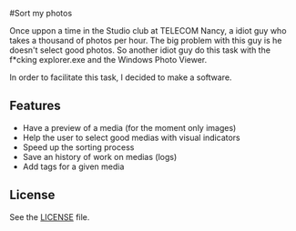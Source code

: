 #Sort my photos

Once uppon a time in the Studio club at TELECOM Nancy, a idiot guy who takes a thousand of photos per hour.
The big problem with this guy is he doesn't select good photos. So another idiot guy do this task with the f*cking explorer.exe and the Windows Photo Viewer.


In order to facilitate this task, I decided to make a software.

## Features

 - Have a preview of a media (for the moment only images)
 - Help the user to select good medias with visual indicators
 - Speed up the sorting process
 - Save an history of work on medias (logs)
 - Add tags for a given media


## License

See the [LICENSE](https://github.com/Mcdostone/sort-my-photos/blob/master/LICENSE) file.